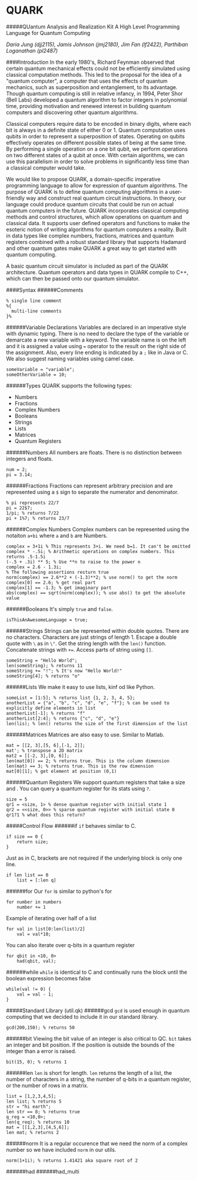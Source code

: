 QUARK
=====
#####QUantum Analysis and Realization Kit
A High Level Programming Language for Quantum Computing

*Daria Jung (djj2115), Jamis Johnson (jmj2180), Jim Fan (lf2422), Parthiban Loganathan (pl2487)*

####Introduction
In the early 1980's, Richard Feynman observed that certain quantum mechanical effects could not be efficiently simulated using classical computation methods. This led to the proposal for the idea of a "quantum computer", a computer that uses the effects of quantum mechanics, such as superposition and entanglement, to its advantage. Though quantum computing is still in relative infancy, in 1994, Peter Shor (Bell Labs) developed a quantum algorithm to factor integers in polynomial time, providing motivation and renewed interest in building quantum computers and discovering other quantum algorithms. 

Classical computers require data to be encoded in binary digits, where each bit is always in a definite state of either 0 or 1. Quantum computation uses qubits in order to represent a superposition of states. Operating on qubits effectively operates on different possible states of being at the same time. By performing a single operation on a one bit qubit, we perform operations on two different states of a qubit at once. With certain algorithms, we can use this parallelism in order to solve problems in significantly less time than a classical computer would take.

We would like to propose QUARK, a domain-specific imperative programming language to allow for expression of quantum algorithms. The purpose of QUARK is to define quantum computing algorithms in a user-friendly way and construct real quantum circuit instructions. In theory, our language could produce quantum circuits that could be run on actual quantum computers in the future. QUARK incorporates classical computing methods and control structures, which allow operations on quantum and classical data. It supports user defined operators and functions to make the esoteric notion of writing algorithms for quantum computers a reality. Built in data types like complex numbers, fractions, matrices and quantum registers combined with a robust standard library that supports Hadamard and other quantum gates make QUARK a great way to get started with quantum computing.

A basic quantum circuit simulator is included as part of the QUARK architecture. Quantum operators and data types in QUARK compile to C++, which can then be passed onto our quantum simulator.

####Syntax
######Comments
```
% single line comment
%{
  multi-line comments
}%
```

######Variable Declarations
Variables are declared in an imperative style with dynamic typing. There is no need to declare the type of the variable or demarcate a new variable with a keyword. The variable name is on the left and it is assigned a value using `=` operator to the result on the right side of the assignment. Also, every line ending is indicated by a `;` like in Java or C. We also suggest naming variables using camel case.
```
someVariable = "variable";
someOtherVariable = 10;
```

######Types
QUARK supports the following types:
- Numbers
- Fractions
- Complex Numbers
- Booleans
- Strings
- Lists
- Matrices
- Quantum Registers

######Numbers
All numbers are floats. There is no distinction between integers and floats.
```
num = 2;
pi = 3.14;
```

######Fractions
Fractions can represent arbitrary precision and are represented using a `$` sign to separate the numerator and denominator.
```
% pi represents 22/7
pi = 22$7;
1/pi; % returns 7/22
pi + 1%7; % returns 23/7
```

######Complex Numbers
Complex numbers can be represented using the notaiton `a+bi` where `a` and `b` are Numbers.
```
complex = 3+1i % This represents 3+i. We need b=1. It can't be omitted
complex * -.5i; % Arithmetic operations on complex numbers. This returns .5-1.5i
(-.5 + .3i) ** 5; % Use **n to raise to the power n
complex = 2.6 - 1.3i;
% The following assertions resturn true
norm(complex) == 2.6**2 + (-1.3)**2; % use norm() to get the norm
complex[0] == 2.6; % get real part
complex[1] == -1.3; % get imaginary part
abs(complex) == sqrt(norm(complex)); % use abs() to get the absolute value
```

######Booleans
It's simply `true` and `false`.
```
isThisAnAwesomeLanguage = true;
```

######Strings
Strings can be represented within double quotes. There are no characters. Characters are just strings of length 1. Escape a double quote with `\` as in `\"`. Get the string length with the `len()` function. Concatenate strings with `+=`. Access parts of string using `[]`.
```
someString = "Hello World";
len(someString); % returns 11
someString += "!"; % It's now "Hello World!"
someString[4]; % returns "o"
```

######Lists
We make it easy to use lists, kinf od like Python.
```
someList = [1:5]; % returns list {1, 2, 3, 4, 5};
anotherList = {"a", "b", "c", "d", "e", "f"}; % can be used to explicitly define elements in list
anotherList[-1]; % returns "f"
anotherList[2:4]; % returns {"c", "d", "e"}
len(lis); % len() returns the size of the first dimension of the list
```

######Matrices
Matrices are also easy to use. Similar to Matlab.
```
mat = [[2, 3],[5, 6],[-1, 2]];
mat'; % transpose a 2D matrix
mat2 = [[-2, 3],[0, 6]];
len(mat[0]) == 2; % returns true. This is the column dimension
len(mat) == 3; % returns true. This is the row dimension
mat[0][1]; % get element at position (0,1)
```

######Quantum Registers
We support quantum registers that take a size and .
You can query a quantum register for its stats using `?`.
```
size = 5
qr1 = <size, 1> % dense quantum register with initial state 1
qr2 = <<size, 0>> % sparse quantum register with initial state 0
qr1?1 % what does this return?
```

#####Control Flow
######if
`if` behaves similar to C.
```
if size == 0 {
    return size;
}
```
Just as in C, brackets are not required if the underlying block is only one line.
```
if len list == 0
    list = [:len q]
```
######for
Our `for` is similar to python's for
```
for number in numbers
    number += 1
```
Example of iterating over half of a list
```
for val in list[0:len(list)/2]
    val = val*10;
```
You can also iterate over q-bits in a quantum register
```
for qbit in <10, 0>
    had(qbit, val);
```
######while
`while` is identical to C and continually runs the block until the boolean expression becomes false
```
while(val != 0) {
    val = val - 1;
}
```

#####Standard Library (util.qk)
######gcd
`gcd` is used enough in quantum computing that we decided to include it in our standard library.
```
gcd(200,150); % returns 50
```

######bit
Viewing the bit value of an integer is also critical to QC. `bit` takes an integer and bit position. If the position is outside the bounds of the integer than a error is raised.
```
bit(15, 0); % returns 1
```

######len
`len` is short for length. `len` returns the length of a list, the number of characters in a string, the number of q-bits in a quantum register, or the number of rows in a matrix.

```
list = [1,2,3,4,5];
len list; % returns 5
str = "hi earth";
len str == 8; % returns true
q_reg = <10,0>;
len(q_req); % returns 10
mat = [[1,2,3],[4,5,6]];
len mat; % returns 2
```

######norm
It is a regular occurence that we need the norm of a complex number so we have included `norm` in our utils.
```
norm(1+1i); % returns 1.41421 aka square root of 2
```

######had
######had_multi
